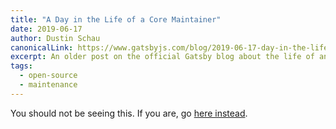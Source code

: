 ```yaml
---
title: "A Day in the Life of a Core Maintainer"
date: 2019-06-17
author: Dustin Schau
canonicalLink: https://www.gatsbyjs.com/blog/2019-06-17-day-in-the-life-of-a-core-maintainer
excerpt: An older post on the official Gatsby blog about the life of an open-source maintainer. I talk about some tips and techniques for making it more productive.
tags:
  - open-source
  - maintenance
---
```


You should not be seeing this. If you are, go [here instead](https://www.gatsbyjs.com/blog/2019-06-17-day-in-the-life-of-a-core-maintainer).
